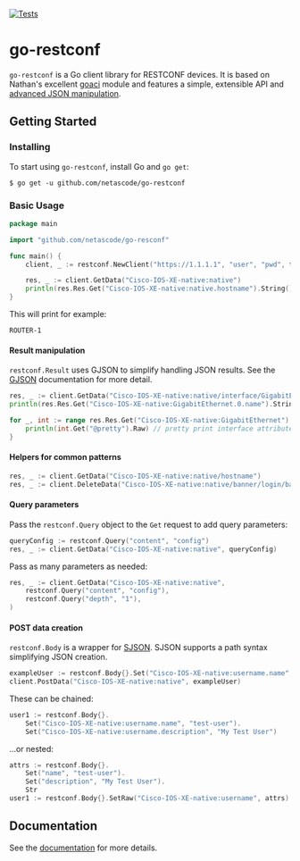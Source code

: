 [![Tests](https://github.com/netascode/go-restconf/actions/workflows/test.yml/badge.svg)](https://github.com/netascode/go-restconf/actions/workflows/test.yml)

# go-restconf

`go-restconf` is a Go client library for RESTCONF devices. It is based on Nathan's excellent [goaci](https://github.com/brightpuddle/goaci) module and features a simple, extensible API and [advanced JSON manipulation](#result-manipulation).

## Getting Started

### Installing

To start using `go-restconf`, install Go and `go get`:

`$ go get -u github.com/netascode/go-restconf`

### Basic Usage

```go
package main

import "github.com/netascode/go-resconf"

func main() {
    client, _ := restconf.NewClient("https://1.1.1.1", "user", "pwd", true)

    res, _ := client.GetData("Cisco-IOS-XE-native:native")
    println(res.Res.Get("Cisco-IOS-XE-native:native.hostname").String())
}
```

This will print for example:

```
ROUTER-1
```

#### Result manipulation

`restconf.Result` uses GJSON to simplify handling JSON results. See the [GJSON](https://github.com/tidwall/gjson) documentation for more detail.

```go
res, _ := client.GetData("Cisco-IOS-XE-native:native/interface/GigabitEthernet")
println(res.Res.Get("Cisco-IOS-XE-native:GigabitEthernet.0.name").String()) // name of first interface

for _, int := range res.Res.Get("Cisco-IOS-XE-native:GigabitEthernet").Array() {
    println(int.Get("@pretty").Raw) // pretty print interface attributes
}
```

#### Helpers for common patterns

```go
res, _ := client.GetData("Cisco-IOS-XE-native:native/hostname")
res, _ := client.DeleteData("Cisco-IOS-XE-native:native/banner/login/banner")
```

#### Query parameters

Pass the `restconf.Query` object to the `Get` request to add query parameters:

```go
queryConfig := restconf.Query("content", "config")
res, _ := client.GetData("Cisco-IOS-XE-native:native", queryConfig)
```

Pass as many parameters as needed:

```go
res, _ := client.GetData("Cisco-IOS-XE-native:native",
    restconf.Query("content", "config"),
    restconf.Query("depth", "1"),
)
```

#### POST data creation

`restconf.Body` is a wrapper for [SJSON](https://github.com/tidwall/sjson). SJSON supports a path syntax simplifying JSON creation.

```go
exampleUser := restconf.Body{}.Set("Cisco-IOS-XE-native:username.name", "test-user").Str
client.PostData("Cisco-IOS-XE-native:native", exampleUser)
```

These can be chained:

```go
user1 := restconf.Body{}.
    Set("Cisco-IOS-XE-native:username.name", "test-user").
    Set("Cisco-IOS-XE-native:username.description", "My Test User")
```

...or nested:

```go
attrs := restconf.Body{}.
    Set("name", "test-user").
    Set("description", "My Test User").
    Str
user1 := restconf.Body{}.SetRaw("Cisco-IOS-XE-native:username", attrs).Str
```

## Documentation

See the [documentation](https://godoc.org/github.com/netascode/go-restconf) for more details.
